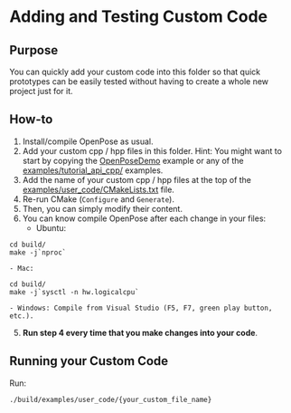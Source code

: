 Adding and Testing Custom Code
====================================



## Purpose
You can quickly add your custom code into this folder so that quick prototypes can be easily tested without having to create a whole new project just for it.



## How-to
1. Install/compile OpenPose as usual.
2. Add your custom cpp / hpp files in this folder. Hint: You might want to start by copying the [OpenPoseDemo](../openpose/openpose.cpp) example or any of the [examples/tutorial_api_cpp/](../tutorial_api_cpp/) examples.
3. Add the name of your custom cpp / hpp files at the top of the [examples/user_code/CMakeLists.txt](CMakeLists.txt) file.
4. Re-run CMake (`Configure` and `Generate`).
5. Then, you can simply modify their content.
6. You can know compile OpenPose after each change in your files:
	- Ubuntu:
```
cd build/
make -j`nproc`
```
	- Mac:
```
cd build/
make -j`sysctl -n hw.logicalcpu`
```
	- Windows: Compile from Visual Studio (F5, F7, green play button, etc.).
5. **Run step 4 every time that you make changes into your code**.



## Running your Custom Code
Run:
```
./build/examples/user_code/{your_custom_file_name}
```
